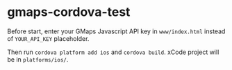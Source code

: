 # gmaps-cordova-test

Before start, enter your GMaps Javascript API key in `www/index.html` instead of `YOUR_API_KEY` placeholder.

Then run `cordova platform add ios` and `cordova build`. xCode project will be in `platforms/ios/`.
